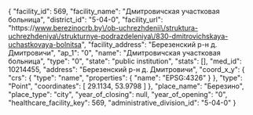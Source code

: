 {
    "facility_id": 569,
    "facility_name": "Дмитровичская участковая больница",
    "district_id": "5-04-0",
    "facility_url": "https:\/\/www.berezinocrb.by\/ob-uchrezhdenii\/struktura-uchrezhdeniya\/strukturnye-podrazdeleniya\/830-dmitrovichskaya-uchastkovaya-bolnitsa",
    "facility_address": "Березенский р-н д. Дмитровичи",
    "ap_1": "0",
    "name": "Дмитровичская участковая больница",
    "type": "0",
    "state": "public institution",
    "stats": [],
    "med_id": 10214455,
    "address": "Березенский р-н д. Дмитровичи",
    "coord_x_y": {
        "crs": {
            "type": "name",
            "properties": {
                "name": "EPSG:4326"
            }
        },
        "type": "Point",
        "coordinates": [
            29.1134,
            53.9798
        ]
    },
    "place_name": "Березино",
    "place_type": "city",
    "year_of_closing": null,
    "year_of_opening": "0",
    "healthcare_facility_key": 569,
    "administrative_division_id": "5-04-0"
}